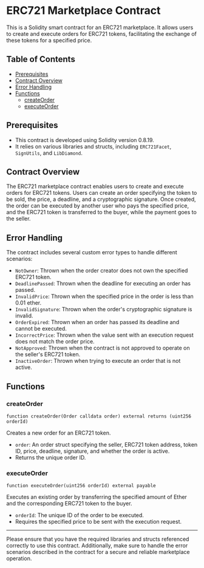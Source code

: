 # ERC721 Marketplace Contract

This is a Solidity smart contract for an ERC721 marketplace. It allows users to create and execute orders for ERC721 tokens, facilitating the exchange of these tokens for a specified price.

## Table of Contents
- [Prerequisites](#prerequisites)
- [Contract Overview](#contract-overview)
- [Error Handling](#error-handling)
- [Functions](#functions)
  - [createOrder](#createorder)
  - [executeOrder](#executeorder)

## Prerequisites
- This contract is developed using Solidity version 0.8.19.
- It relies on various libraries and structs, including `ERC721Facet`, `SignUtils`, and `LibDiamond`.

## Contract Overview
The ERC721 marketplace contract enables users to create and execute orders for ERC721 tokens. Users can create an order specifying the token to be sold, the price, a deadline, and a cryptographic signature. Once created, the order can be executed by another user who pays the specified price, and the ERC721 token is transferred to the buyer, while the payment goes to the seller.

## Error Handling
The contract includes several custom error types to handle different scenarios:
- `NotOwner`: Thrown when the order creator does not own the specified ERC721 token.
- `DeadlinePassed`: Thrown when the deadline for executing an order has passed.
- `InvalidPrice`: Thrown when the specified price in the order is less than 0.01 ether.
- `InvalidSignature`: Thrown when the order's cryptographic signature is invalid.
- `OrderExpired`: Thrown when an order has passed its deadline and cannot be executed.
- `IncorrectPrice`: Thrown when the value sent with an execution request does not match the order price.
- `NotApproved`: Thrown when the contract is not approved to operate on the seller's ERC721 token.
- `InactiveOrder`: Thrown when trying to execute an order that is not active.

## Functions

### createOrder
```solidity
function createOrder(Order calldata order) external returns (uint256 orderId)
```
Creates a new order for an ERC721 token.

- `order`: An order struct specifying the seller, ERC721 token address, token ID, price, deadline, signature, and whether the order is active.
- Returns the unique order ID.

### executeOrder
```solidity
function executeOrder(uint256 orderId) external payable
```
Executes an existing order by transferring the specified amount of Ether and the corresponding ERC721 token to the buyer.

- `orderId`: The unique ID of the order to be executed.
- Requires the specified price to be sent with the execution request.

---
Please ensure that you have the required libraries and structs referenced correctly to use this contract. Additionally, make sure to handle the error scenarios described in the contract for a secure and reliable marketplace operation.

